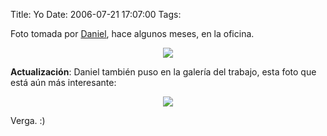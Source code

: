 Title: Yo
Date: 2006-07-21 17:07:00
Tags: 

Foto tomada por <a target="_blank" href="http://www.damog.net/gallery/moblog/muchachito_site">Daniel</a>, hace algunos meses, en la oficina.

<p align="center"><img src="http://www.damog.net/files/pics/damog-ojos-pa-arriba.jpg"/></p>
<p align="left"><strong>Actualización</strong>: Daniel también puso en la galería del trabajo, esta foto que está aún más interesante:</p>
<p align="center"><img src="http://www.damog.net/files/pics/damog-santanero.jpg"/></p>
<p align="left">Verga. :) </p>
